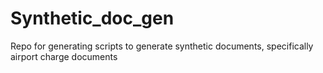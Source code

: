 # Synthetic_doc_gen

Repo for generating scripts to generate synthetic documents, specifically airport charge documents